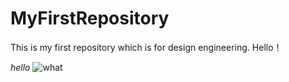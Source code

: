 # MyFirstRepository
This is my first repository which is for design engineering.
Hello！

*hello*
![what](https://www.zju.edu.cn/_upload/article/images/3b/41/b964936041bea6618d190d78ad0d/0a378d21-db4c-4aaf-aff8-519d333dc61c.png)
